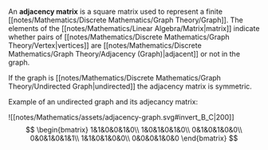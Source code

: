 An **adjacency matrix** is a square matrix used to represent a finite [[notes/Mathematics/Discrete Mathematics/Graph Theory/Graph]]. The elements of the [[notes/Mathematics/Linear Algebra/Matrix|matrix]] indicate whether pairs of [[notes/Mathematics/Discrete Mathematics/Graph Theory/Vertex|vertices]] are [[notes/Mathematics/Discrete Mathematics/Graph Theory/Adjacency (Graph)|adjacent]] or not in the graph.

If the graph is [[notes/Mathematics/Discrete Mathematics/Graph Theory/Undirected Graph|undirected]] the adjacency matrix is symmetric.

Example of an undirected graph and its adjecancy matrix:

![[notes/Mathematics/assets/adjacency-graph.svg#invert_B_C|200]]
$$ 
\begin{bmatrix}
1&1&0&0&1&0\\
1&0&1&0&1&0\\
0&1&0&1&0&0\\
0&0&1&0&1&1\\
1&1&0&1&0&0\\
0&0&0&1&0&0
\end{bmatrix}
$$

